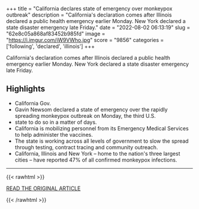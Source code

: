 +++
title = "California declares state of emergency over monkeypox outbreak"
description = "California's declaration comes after Illinois declared a public health emergency earlier Monday. New York declared a state disaster emergency late Friday."
date = "2022-08-02 06:13:19"
slug = "62e8c05a868af83452b985fd"
image = "https://i.imgur.com/iW9VWho.jpg"
score = "9856"
categories = ['following', 'declared', 'illinois']
+++

California's declaration comes after Illinois declared a public health emergency earlier Monday. New York declared a state disaster emergency late Friday.

## Highlights

- California Gov.
- Gavin Newsom declared a state of emergency over the rapidly spreading monkeypox outbreak on Monday, the third U.S.
- state to do so in a matter of days.
- California is mobilizing personnel from its Emergency Medical Services to help administer the vaccines.
- The state is working across all levels of government to slow the spread through testing, contract tracing and community outreach.
- California, Illinois and New York – home to the nation's three largest cities – have reported 47% of all confirmed monkeypox infections.

---

{{< rawhtml >}}
  <p class="article-category">
    <a target="_blank" href="https://www.cnbc.com/2022/08/01/california-declares-a-state-of-emergency-over-monkeypox-outbreak.html">READ THE ORIGINAL ARTICLE</a>
  </p>
{{< /rawhtml >}}
